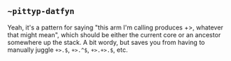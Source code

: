 ## `~pittyp-datfyn`
Yeah, it's a pattern for saying "this arm I'm calling produces +>, whatever that might mean", which should be either the current core or an ancestor somewhere up the stack. A bit wordy, but saves you from having to manually juggle `+>.$`, `+>.^$`, `+>.+>.$`, etc.